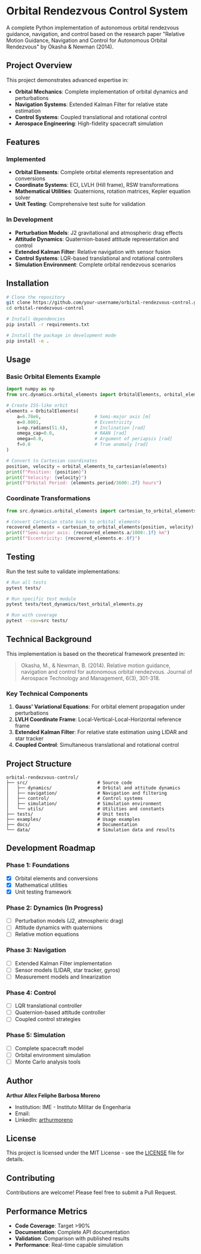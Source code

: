 # Orbital Rendezvous Control System

A complete Python implementation of autonomous orbital rendezvous guidance, navigation, and control based on the research paper "Relative Motion Guidance, Navigation and Control for Autonomous Orbital Rendezvous" by Okasha & Newman (2014).

##  Project Overview

This project demonstrates advanced expertise in:
- **Orbital Mechanics**: Complete implementation of orbital dynamics and perturbations
- **Navigation Systems**: Extended Kalman Filter for relative state estimation
- **Control Systems**: Coupled translational and rotational control
- **Aerospace Engineering**: High-fidelity spacecraft simulation

##  Features

###  Implemented
- **Orbital Elements**: Complete orbital elements representation and conversions
- **Coordinate Systems**: ECI, LVLH (Hill frame), RSW transformations
- **Mathematical Utilities**: Quaternions, rotation matrices, Kepler equation solver
- **Unit Testing**: Comprehensive test suite for validation

###  In Development
- **Perturbation Models**: J2 gravitational and atmospheric drag effects
- **Attitude Dynamics**: Quaternion-based attitude representation and control
- **Extended Kalman Filter**: Relative navigation with sensor fusion
- **Control Systems**: LQR-based translational and rotational controllers
- **Simulation Environment**: Complete orbital rendezvous scenarios

##  Installation

```bash
# Clone the repository
git clone https://github.com/your-username/orbital-rendezvous-control.git
cd orbital-rendezvous-control

# Install dependencies
pip install -r requirements.txt

# Install the package in development mode
pip install -e .
```

## Usage

### Basic Orbital Elements Example

```python
import numpy as np
from src.dynamics.orbital_elements import OrbitalElements, orbital_elements_to_cartesian

# Create ISS-like orbit
elements = OrbitalElements(
    a=6.78e6,                    # Semi-major axis [m]
    e=0.0001,                    # Eccentricity
    i=np.radians(51.6),          # Inclination [rad]
    omega_cap=0.0,               # RAAN [rad]
    omega=0.0,                   # Argument of periapsis [rad]
    f=0.0                        # True anomaly [rad]
)

# Convert to Cartesian coordinates
position, velocity = orbital_elements_to_cartesian(elements)
print(f"Position: {position}")
print(f"Velocity: {velocity}")
print(f"Orbital Period: {elements.period/3600:.2f} hours")
```

### Coordinate Transformations

```python
from src.dynamics.orbital_elements import cartesian_to_orbital_elements

# Convert Cartesian state back to orbital elements
recovered_elements = cartesian_to_orbital_elements(position, velocity)
print(f"Semi-major axis: {recovered_elements.a/1000:.1f} km")
print(f"Eccentricity: {recovered_elements.e:.6f}")
```

## Testing

Run the test suite to validate implementations:

```bash
# Run all tests
pytest tests/

# Run specific test module
pytest tests/test_dynamics/test_orbital_elements.py

# Run with coverage
pytest --cov=src tests/
```

## Technical Background

This implementation is based on the theoretical framework presented in:

> Okasha, M., & Newman, B. (2014). Relative motion guidance, navigation and control for autonomous orbital rendezvous. Journal of Aerospace Technology and Management, 6(3), 301-318.

### Key Technical Components

1. **Gauss' Variational Equations**: For orbital element propagation under perturbations
2. **LVLH Coordinate Frame**: Local-Vertical-Local-Horizontal reference frame
3. **Extended Kalman Filter**: For relative state estimation using LIDAR and star tracker
4. **Coupled Control**: Simultaneous translational and rotational control

## Project Structure

```
orbital-rendezvous-control/
├── src/                          # Source code
│   ├── dynamics/                 # Orbital and attitude dynamics
│   ├── navigation/               # Navigation and filtering
│   ├── control/                  # Control systems
│   ├── simulation/               # Simulation environment
│   └── utils/                    # Utilities and constants
├── tests/                        # Unit tests
├── examples/                     # Usage examples
├── docs/                         # Documentation
└── data/                         # Simulation data and results
```

## Development Roadmap

### Phase 1: Foundations 
- [x] Orbital elements and conversions
- [x] Mathematical utilities
- [x] Unit testing framework

### Phase 2: Dynamics (In Progress)
- [ ] Perturbation models (J2, atmospheric drag)
- [ ] Attitude dynamics with quaternions
- [ ] Relative motion equations

### Phase 3: Navigation
- [ ] Extended Kalman Filter implementation
- [ ] Sensor models (LIDAR, star tracker, gyros)
- [ ] Measurement models and linearization

### Phase 4: Control
- [ ] LQR translational controller
- [ ] Quaternion-based attitude controller
- [ ] Coupled control strategies

### Phase 5: Simulation
- [ ] Complete spacecraft model
- [ ] Orbital environment simulation
- [ ] Monte Carlo analysis tools

## Author

**Arthur Allex Feliphe Barbosa Moreno**
- Institution: IME - Instituto Militar de Engenharia
- Email: 
- LinkedIn: [arthurmoreno](https://www.linkedin.com/in/arthurmoreno/)

## License

This project is licensed under the MIT License - see the [LICENSE](LICENSE) file for details.

## Contributing

Contributions are welcome! Please feel free to submit a Pull Request.

## Performance Metrics

- **Code Coverage**: Target >90%
- **Documentation**: Complete API documentation
- **Validation**: Comparison with published results
- **Performance**: Real-time capable simulation



